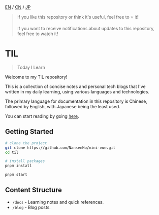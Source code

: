 [EN](./README.md) / [CN](./README_CN.md) / [JP](./README_JP.md)

> If you like this repository or think it's useful, feel free to :star: it!
>
> If you want to receive notifications about updates to this repository, feel free to watch it!

# TIL

> Today I Learn

Welcome to my TIL repository!

This is a collection of concise notes and personal tech blogs that I've written in my daily learning, using various languages and technologies.

The primary language for documentation in this repository is Chinese, followed by English, with Japanese being the least used.

You can start reading by going [here](https://til-nansenho.netlify.app/).

## Getting Started

```bash
# clone the project
git clone https://github.com/NansenHo/mini-vue.git
cd til

# install packages
pnpm install

pnpm start
```

## Content Structure

- `/docs` - Learning notes and quick references.
- `/blog` - Blog posts.
